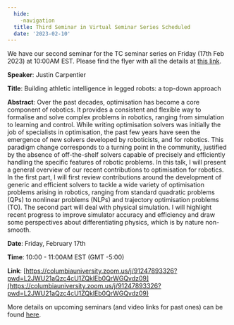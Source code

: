 ```yaml
---
  hide:
    -navigation
  title: Third Seminar in Virtual Seminar Series Scheduled
  date: '2023-02-10'
---
```


We have our second seminar for the TC seminar series on Friday (17th Feb 2023) at 10:00AM EST. Please find the flyer with all the details at [this link](../assets/flyer_JustinCarpentier-Feb17.pdf).

**Speaker**: Justin Carpentier

**Title**: Building athletic intelligence in legged robots: a top-down approach

**Abstract**: Over the past decades, optimisation has become a core component of robotics. It provides a consistent and flexible way to formalise and solve complex problems in robotics, ranging from simulation to learning and control. While writing optimisation solvers was initially the job of specialists in optimisation, the past few years have seen the emergence of new solvers developed by roboticists, and for robotics. This paradigm change corresponds to a turning point in the community, justified by the absence of off-the-shelf solvers capable of precisely and efficiently handling the specific features of robotic problems. In this talk, I will present a general overview of our recent contributions to optimisation for robotics. In the first part, I will first review contributions around the development of generic and efficient solvers to tackle a wide variety of optimisation problems arising in robotics, ranging from standard quadratic problems (QPs) to nonlinear problems (NLPs) and trajectory optimisation problems (TO). The second part will deal with physical simulation. I will highlight recent progress to improve simulator accuracy and efficiency and draw some perspectives about differentiating physics, which is by nature non-smooth.

**Date**: Friday, February 17th

**Time**: 10:00 - 11:00AM EST (GMT -5:00)

**Link**: [https://columbiauniversity.zoom.us/j/91247893326?pwd=L2JWU21aQzc4cU1ZQklEb0QrWGQvdz09](https://columbiauniversity.zoom.us/j/91247893326?pwd=L2JWU21aQzc4cU1ZQklEb0QrWGQvdz09)


More details on upcoming seminars (and video links for past ones) can be found [here](../seminars.md).
